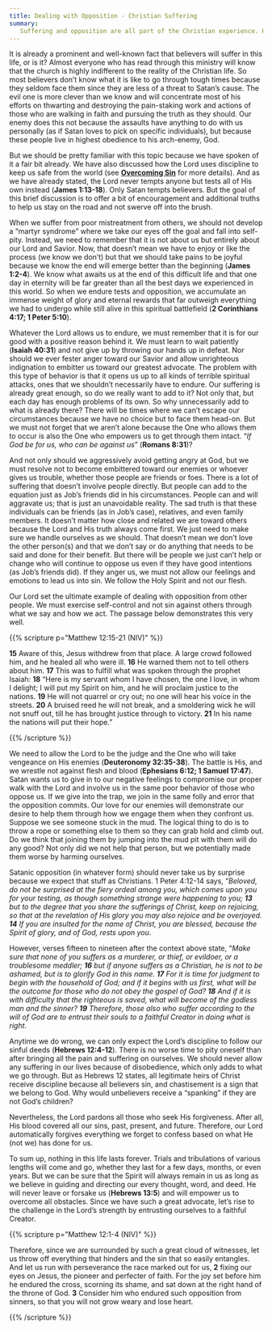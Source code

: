 ```yaml
---
title: Dealing with Opposition - Christian Suffering
summary: 
   Suffering and opposition are all part of the Christian experience. How we handle them will determine how far we will go in our spiritual journey. We will look into some biblical truths to remember at all times in all circumstances. 
---
```


It is already a prominent and well-known fact that believers will suffer in this life, or is it? Almost everyone who has read through this ministry will know that the church is highly indifferent to the reality of the Christian life. So most believers don’t know what it is like to go through tough times because they seldom face them since they are less of a threat to Satan’s cause. The evil one is more clever than we know and will concentrate most of his efforts on thwarting and destroying the pain-staking work and actions of those who are walking in faith and pursuing the truth as they should. Our enemy does this not because the assaults have anything to do with us personally (as if Satan loves to pick on specific individuals), but because these people live in highest obedience to his arch-enemy, God. 

But we should be pretty familiar with this topic because we have spoken of it a fair bit already. We have also discussed how the Lord uses discipline to keep us safe from the world (see **[Overcoming Sin](/large-topical/overcoming-sin/#6-discipline---gods-loving-way-of-protecting-us)** for more details).  And as we have already stated, the Lord never tempts anyone but tests all of His own instead (**James 1:13-18**). Only Satan tempts believers. But the goal of this brief discussion is to offer a bit of encouragement and additional truths to help us stay on the road and not swerve off into the brush. 

When we suffer from poor mistreatment from others, we should not develop a “martyr syndrome” where we take our eyes off the goal and fall into self-pity. Instead, we need to remember that it is not about us but entirely about our Lord and Savior. Now, that doesn’t mean we have to enjoy or like the process (we know we don’t) but that we should take pains to be joyful because we know the end will emerge better than the beginning (**James 1:2-4**). We know what awaits us at the end of this difficult life and that one day in eternity will be far greater than all the best days we experienced in this world. So when we endure tests and opposition, we accumulate an immense weight of glory and eternal rewards that far outweigh everything we had to undergo while still alive in this spiritual battlefield (**2 Corinthians 4:17; 1 Peter 5:10**). 

Whatever the Lord allows us to endure, we must remember that it is for our good with a positive reason behind it. We must learn to wait patiently (**Isaiah 40:31**) and not give up by throwing our hands up in defeat. Nor should we ever fester anger toward our Savior and allow unrighteous indignation to embitter us toward our greatest advocate. The problem with this type of behavior is that it opens us up to all kinds of terrible spiritual attacks, ones that we shouldn’t necessarily have to endure. Our suffering is already great enough, so do we really want to add to it? Not only that, but each day has enough problems of its own. So why unnecessarily add to what is already there? There will be times where we can’t escape our circumstances because we have no choice but to face them head-on. But we must not forget that we aren’t alone because the One who allows them to occur is also the One who empowers us to get through them intact. “*If God be for us, who can be against us*” (**Romans 8:31**)? 

And not only should we aggressively avoid getting angry at God, but we must resolve not to become embittered toward our enemies or whoever gives us trouble, whether those people are friends or foes. There is a lot of suffering that doesn’t involve people directly. But people can add to the equation just as Job’s friends did in his circumstances. People can and will aggravate us; that is just an unavoidable reality. The sad truth is that these individuals can be friends (as in Job’s case), relatives, and even family members. It doesn’t matter how close and related we are toward others because the Lord and His truth always come first. We just need to make sure we handle ourselves as we should. That doesn’t mean we don’t love the other person(s) and that we don’t say or do anything that needs to be said and done for their benefit. But there will be people we just can’t help or change who will continue to oppose us even if they have good intentions (as Job’s friends did). If they anger us, we must not allow our feelings and emotions to lead us into sin. We follow the Holy Spirit and not our flesh. 

Our Lord set the ultimate example of dealing with opposition from other people. We must exercise self-control and not sin against others through what we say and how we act. The passage below demonstrates this very well. 

{{% scripture p="Matthew 12:15-21 (NIV)" %}} 

**15** Aware of this, Jesus withdrew from that place. A large crowd followed him, and he healed all who were ill. **16** He warned them not to tell others about him. **17** This was to fulfill what was spoken through the prophet Isaiah: **18** “Here is my servant whom I have chosen, the one I love, in whom I delight; I will put my Spirit on him, and he will proclaim justice to the nations. **19** He will not quarrel or cry out; no one will hear his voice in the streets. **20** A bruised reed he will not break, and a smoldering wick he will not snuff out,
 till he has brought justice through to victory. **21** In his name the nations will put their hope.”                                     

{{% /scripture %}} 

We need to allow the Lord to be the judge and the One who will take vengeance on His enemies (**Deuteronomy 32:35-38**). The battle is His, and we wrestle not against flesh and blood (**Ephesians 6:12; 1 Samuel 17:47**). Satan wants us to give in to our negative feelings to compromise our proper walk with the Lord and involve us in the same poor behavior of those who oppose us. If we give into the trap, we join in the same folly and error that the opposition commits. Our love for our enemies will demonstrate our desire to help them through how we engage them when they confront us. Suppose we see someone stuck in the mud. The logical thing to do is to throw a rope or something else to them so they can grab hold and climb out. Do we think that joining them by jumping into the mud pit with them will do any good? Not only did we not help that person, but we potentially made them worse by harming ourselves. 

Satanic opposition (in whatever form) should never take us by surprise because we expect that stuff as Christians. 1 Peter 4:12-14 says, “*Beloved, do not be surprised at the fiery ordeal among you, which comes upon you for your testing, as though something strange were happening to you; **13** but to the degree that you share the sufferings of Christ, keep on rejoicing, so that at the revelation of His glory you may also rejoice and be overjoyed. **14** If you are insulted for the name of Christ, you are blessed, because the Spirit of glory, and of God, rests upon you*. 

However, verses fifteen to nineteen after the context above state, “*Make sure that none of you suffers as a murderer, or thief, or evildoer, or a troublesome meddler; **16** but if anyone suffers as a Christian, he is not to be ashamed, but is to glorify God in this name. **17** For it is time for judgment to begin with the household of God; and if it begins with us first, what will be the outcome for those who do not obey the gospel of God? **18** And if it is with difficulty that the righteous is saved, what will become of the godless man and the sinner? **19** Therefore, those also who suffer according to the will of God are to entrust their souls to a faithful Creator in doing what is right.* 

Anytime we do wrong, we can only expect the Lord’s discipline to follow our sinful deeds (**Hebrews 12:4-12**). There is no worse time to pity oneself than after bringing all the pain and suffering on ourselves. We should never allow any suffering in our lives because of disobedience, which only adds to what we go through. But as Hebrews 12 states, all legitimate heirs of Christ receive discipline because all believers sin, and chastisement is a sign that we belong to God. Why would unbelievers receive a “spanking” if they are not God’s children? 

Nevertheless, the Lord pardons all those who seek His forgiveness. After all, His blood covered all our sins, past, present, and future. Therefore, our Lord automatically forgives everything we forget to confess based on what He (not we) has done for us. 

To sum up, nothing in this life lasts forever. Trials and tribulations of various lengths will come and go, whether they last for a few days, months, or even years. But we can be sure that the Spirit will always remain in us as long as we believe in guiding and directing our every thought, word, and deed. He will never leave or forsake us (**Hebrews 13:5**) and will empower us to overcome all obstacles. Since we have such a great advocate, let’s rise to the challenge in the Lord’s strength by entrusting ourselves to a faithful Creator.  

{{% scripture p="Matthew 12:1-4 (NIV)" %}} 

Therefore, since we are surrounded by such a great cloud of witnesses, let us throw off everything that hinders and the sin that so easily entangles. And let us run with perseverance the race marked out for us, **2** fixing our eyes on Jesus, the pioneer and perfecter of faith. For the joy set before him he endured the cross, scorning its shame, and sat down at the right hand of the throne of God. **3** Consider him who endured such opposition from sinners, so that you will not grow weary and lose heart.                                                                          

{{% /scripture %}} 